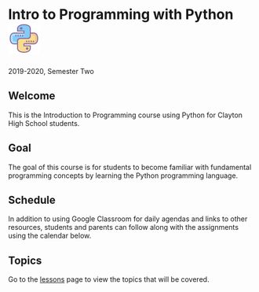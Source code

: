 # Intro to Programming with Python ![python icon](icons8-python-64.png)
2019-2020, Semester Two

## Welcome

This is the Introduction to Programming course using Python for Clayton High School students.

## Goal

The goal of this course is for students to become familiar with fundamental programming concepts by learning the Python programming language.

## Schedule

In addition to using Google Classroom for daily agendas and links to other resources, students and parents can follow along with the assignments using the calendar below.

## Topics

Go to the [lessons](#) page to view the topics that will be covered.

